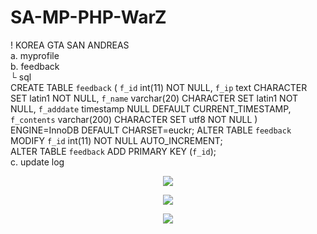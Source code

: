 # SA-MP-PHP-WarZ

! KOREA GTA SAN ANDREAS <br /> 
a. myprofile <br/>
b. feedback <br />└ sql <br/>
CREATE TABLE `feedback` (
  `f_id` int(11) NOT NULL,
  `f_ip` text CHARACTER SET latin1 NOT NULL,
  `f_name` varchar(20) CHARACTER SET latin1 NOT NULL,
  `f_adddate` timestamp NULL DEFAULT CURRENT_TIMESTAMP,
  `f_contents` varchar(200) CHARACTER SET utf8 NOT NULL
) ENGINE=InnoDB DEFAULT CHARSET=euckr;
ALTER TABLE `feedback`
  MODIFY `f_id` int(11) NOT NULL AUTO_INCREMENT; </br>
  ALTER TABLE `feedback`
  ADD PRIMARY KEY (`f_id`);<br/>
c. update log <br/>


<p align="center"><img src="https://github.com/getsolaris/SA-MP-PHP-WarZ/blob/master/myprofile.png"></p>
<p align="center"><img src="https://github.com/getsolaris/SA-MP-PHP-WarZ/blob/master/feedback.png"></p>
<p align="center"><img src="https://github.com/getsolaris/SA-MP-PHP-WarZ/blob/master/up_log.png"></p>
